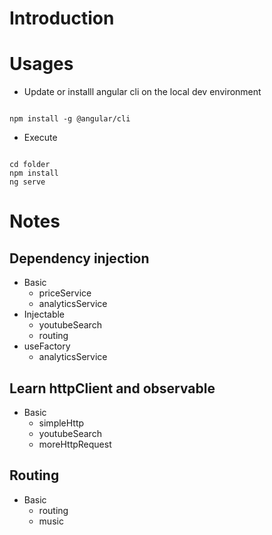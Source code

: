 # Introduction
# Usages

* Update or installl angular cli on the local dev environment

```

npm install -g @angular/cli

```

* Execute
```

cd folder
npm install
ng serve

```

# Notes
## Dependency injection
- Basic
    - priceService
    - analyticsService
- Injectable
    - youtubeSearch
    - routing
- useFactory
    - analyticsService

## Learn httpClient and observable
- Basic
    - simpleHttp
    - youtubeSearch
    - moreHttpRequest

## Routing
- Basic
    - routing
    - music

